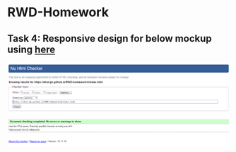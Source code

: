 <h1>RWD-Homework</h1>
<h2>Task 4: Responsive design for below mockup using <a href="index.html">here</a></h2>
<img src="Index-Verify.png">
